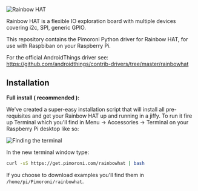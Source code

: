 ![Rainbow HAT](rainbowhatpimoroni.png)

Rainbow HAT is a flexible IO exploration board with multiple devices covering i2c, SPI, generic GPIO.

This repository contains the Pimoroni Python driver for Rainbow HAT, for use with Raspbiban on your Raspberry Pi.

For the official AndroidThings driver see: https://github.com/androidthings/contrib-drivers/tree/master/rainbowhat

## Installation

**Full install ( recommended ):**

We've created a super-easy installation script that will install all pre-requisites and get your Rainbow HAT up and running in a jiffy. To run it fire up Terminal which you'll find in Menu -> Accessories -> Terminal on your Raspberry Pi desktop like so:

![Finding the terminal](terminal.jpg)

In the new terminal window type:

```bash
curl -sS https://get.pimoroni.com/rainbowhat | bash
```

If you choose to download examples you'll find them in `/home/pi/Pimoroni/rainbowhat`.
